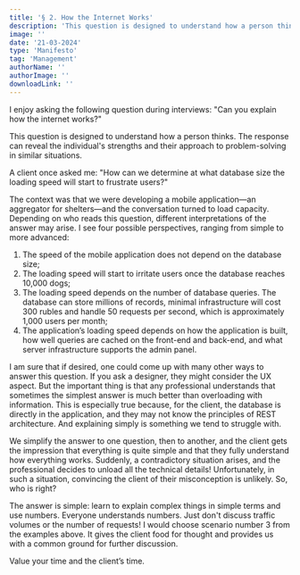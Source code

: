 ```yaml
---
title: '§ 2. How the Internet Works'
description: 'This question is designed to understand how a person thinks.'
image: ''
date: '21-03-2024'
type: 'Manifesto'
tag: 'Management'
authorName: ''
authorImage: ''
downloadLink: ''
---
```


I enjoy asking the following question during interviews:
"Can you explain how the internet works?"

This question is designed to understand how a person thinks. The response can reveal the individual's strengths and their approach to problem-solving in similar situations.

A client once asked me:
"How can we determine at what database size the loading speed will start to frustrate users?"

The context was that we were developing a mobile application—an aggregator for shelters—and the conversation turned to load capacity. Depending on who reads this question, different interpretations of the answer may arise. I see four possible perspectives, ranging from simple to more advanced:

1. The speed of the mobile application does not depend on the database size;
2. The loading speed will start to irritate users once the database reaches 10,000 dogs;
3. The loading speed depends on the number of database queries. The database can store millions of records, minimal infrastructure will cost 300 rubles and handle 50 requests per second, which is approximately 1,000 users per month;
4. The application’s loading speed depends on how the application is built, how well queries are cached on the front-end and back-end, and what server infrastructure supports the admin panel.

I am sure that if desired, one could come up with many other ways to answer this question. If you ask a designer, they might consider the UX aspect. But the important thing is that any professional understands that sometimes the simplest answer is much better than overloading with information. This is especially true because, for the client, the database is directly in the application, and they may not know the principles of REST architecture. And explaining simply is something we tend to struggle with.

We simplify the answer to one question, then to another, and the client gets the impression that everything is quite simple and that they fully understand how everything works. Suddenly, a contradictory situation arises, and the professional decides to unload all the technical details! Unfortunately, in such a situation, convincing the client of their misconception is unlikely. So, who is right?

The answer is simple: learn to explain complex things in simple terms and use numbers. Everyone understands numbers. Just don't discuss traffic volumes or the number of requests! I would choose scenario number 3 from the examples above. It gives the client food for thought and provides us with a common ground for further discussion.

Value your time and the client’s time.
